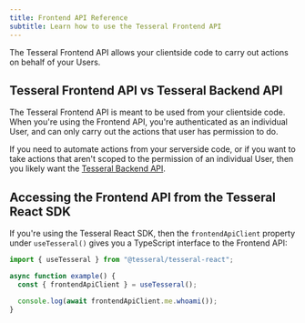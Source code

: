 ```yaml
---
title: Frontend API Reference
subtitle: Learn how to use the Tesseral Frontend API
---
```


The Tesseral Frontend API allows your clientside code to carry out actions on
behalf of your Users.

## Tesseral Frontend API vs Tesseral Backend API

The Tesseral Frontend API is meant to be used from your clientside code. When
you're using the Frontend API, you're authenticated as an individual User, and
can only carry out the actions that user has permission to do.

If you need to automate actions from your serverside code, or if you want to
take actions that aren't scoped to the permission of an individual User, then
you likely want the [Tesseral Backend API](/docs/backend-api-reference).

## Accessing the Frontend API from the Tesseral React SDK

If you're using the Tesseral React SDK, then the `frontendApiClient` property
under `useTesseral()` gives you a TypeScript interface to the Frontend API:

```typescript
import { useTesseral } from "@tesseral/tesseral-react";

async function example() {
  const { frontendApiClient } = useTesseral();

  console.log(await frontendApiClient.me.whoami());
}
```
